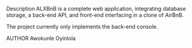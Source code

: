 Description
ALXBnB is a complete web application, integrating database storage, a back-end API, and front-end interfacing in a clone of AirBnB.

The project currently only implements the back-end console.

AUTHOR
Awokunle Oyinlola 

